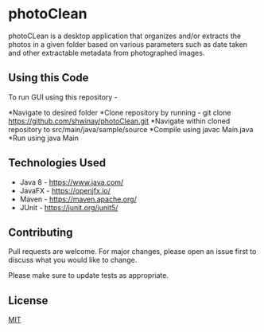 # photoClean

photoCLean is a desktop application that organizes and/or extracts the photos in a given folder based on various parameters such as 
date taken and other extractable metadata from photographed images.


## Using this Code

To run GUI using this repository - 

*Navigate to desired folder
*Clone repository by running - git clone https://github.com/shwinay/photoClean.git
*Navigate within cloned repository to src/main/java/sample/source
*Compile using javac Main.java
*Run using java Main

## Technologies Used

* Java 8 - https://www.java.com/
* JavaFX - https://openjfx.io/
* Maven - https://maven.apache.org/
* JUnit - https://junit.org/junit5/

## Contributing
Pull requests are welcome. For major changes, please open an issue first to discuss what you would like to change.

Please make sure to update tests as appropriate.

## License
[MIT](https://choosealicense.com/licenses/mit/)
